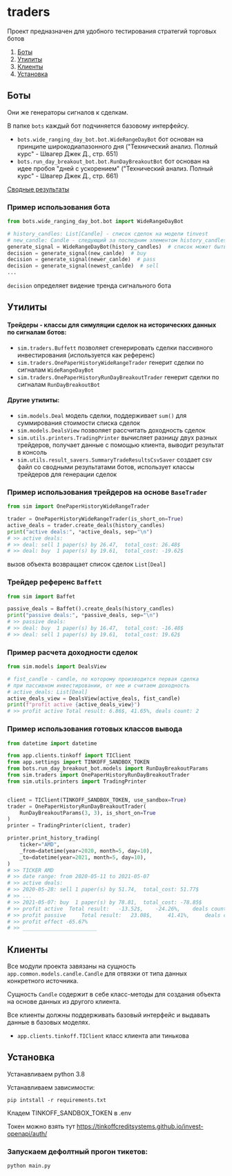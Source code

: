 # traders
Проект предназначен для удобного тестирования стратегий торговых ботов

1. [Боты](#Боты)
2. [Утилиты](#Утилиты)
3. [Клиенты](#Клиенты)
4. [Установка](#Установка)

## Боты
Они же генераторы сигналов к сделкам.

В папке `bots` каждый бот подчиняется базовому интерфейсу.

* `bots.wide_ranging_day_bot.bot.WideRangeDayBot` бот основан на принципе широкодиапазонного дня ("Технический анализ. Полный курс" - Швагер Джек Д., стр. 651)
* `bots.run_day_breakout_bot.bot.RunDayBreakoutBot` бот основан на идее пробоя "дней с ускорением" ("Технический анализ. Полный курс" - Швагер Джек Д., стр. 661)

[Сводные результаты](https://docs.google.com/spreadsheets/d/1wf5TFp-be7NA-CUFTeJP__qhKkk7ryCaWQHjIkndQ4g/edit?usp=sharing)

### Пример использования бота
```python
from bots.wide_ranging_day_bot.bot import WideRangeDayBot

# history_candles: List[Candle] - список сделок на модели tinvest
# new_candle: Candle - следующий за последним элементом history_candles 
generate_signal = WideRangeDayBot(history_candles)  # список может быть пустым
decision = generate_signal(new_canlde)  # buy
decision = generate_signal(newer_canlde)  # pass
decision = generate_signal(newest_canlde)  # sell
...
```
`decision` определяет видение тренда сигнального бота 

## Утилиты
#### Трейдеры - классы для симуляции сделок на исторических данных по сигналам ботов:
* `sim.traders.Buffett` позволяет сгенерировать сделки пассивного инвестирования (используется как референс)
* `sim.traders.OnePaperHistoryWideRangeTrader` генерит сделки по сигналам `WideRangeDayBot` 
* `sim.traders.OnePaperHistoryRunDayBreakoutTrader` генерит сделки по сигналам `RunDayBreakoutBot`
  

#### Другие утилиты:
* `sim.models.Deal` модель сделки, поддерживает `sum()` для суммирования стоимости списка сделок
* `sim.models.DealsView` позволяет рассчитать доходность сделок
* `sim.utils.printers.TradingPrinter` вычисляет разницу двух разных трейдеров, получает данные с помощью клиента, выводит результат в консоль
* `sim.utils.result_savers.SummaryTradeResultsCsvSaver` создает csv файл со сводными результатами ботов, использует классы трейдеров для генерации сделок

### Пример использования трейдеров на основе `BaseTrader`
```python
from sim import OnePaperHistoryWideRangeTrader

trader = OnePaperHistoryWideRangeTrader(is_short_on=True)
active_deals = trader.create_deals(history_candles)
print("active deals:", *active_deals, sep="\n")
# >> active deals:
# >> deal: sell 1 paper(s) by 26.47,  total_cost: 26.48$
# >> deal: buy  1 paper(s) by 19.61,  total_cost: -19.62$
```
вызов объекта возвращает список сделок `List[Deal]`

### Трейдер референс `Baffett`
```python
from sim import Baffet

passive_deals = Baffet().create_deals(history_candles)
print("passive deals:", *passive_deals, sep="\n")
# >> passive deals:
# >> deal: buy  1 paper(s) by 16.47,  total_cost: -16.48$
# >> deal: sell 1 paper(s) by 19.61,  total_cost: 19.62$
```
### Пример расчета доходности сделок
```python
from sim.models import DealsView

# fist_candle - candle, по которому производится первая сделка
# при пассивном инвестировании, от нее и считаем доходность
# active_deals: List[Deal]
active_deals_view = DealsView(active_deals, fist_candle)
print(f"profit active {active_deals_view}")
# >> profit active Total result: 6.86$, 41.65%, deals count: 2
```

### Пример использования готовых классов вывода
```python
from datetime import datetime

from app.clients.tinkoff import TIClient
from app.settings import TINKOFF_SANDBOX_TOKEN
from bots.run_day_breakout_bot.models import RunDayBreakoutParams
from sim.traders import OnePaperHistoryRunDayBreakoutTrader
from sim.utils.printers import TradingPrinter


client = TIClient(TINKOFF_SANDBOX_TOKEN, use_sandbox=True)
trader = OnePaperHistoryRunDayBreakoutTrader(
    RunDayBreakoutParams(3, 3), is_short_on=True
)
printer = TradingPrinter(client, trader)

printer.print_history_trading(
    ticker="AMD",
    _from=datetime(year=2020, month=5, day=10),
    _to=datetime(year=2021, month=5, day=10),
)
# >> TICKER AMD
# >> date range: from 2020-05-11 to 2021-05-07
# >> active deals:
# >> 2020-05-28: sell 1 paper(s) by 51.74,  total_cost: 51.77$
# >> ...
# >> 2021-05-07: buy  1 paper(s) by 78.81,  total_cost: -78.85$
# >> profit active 	Total result: 	-13.52$, 	-24.26%, 	deals count: 10
# >> profit passive 	Total result: 	23.08$, 	41.41%, 	deals count: 2
# >> profit effect -65.67%
# >> ________________________
```

## Клиенты
Все модули проекта завязаны на сущность `app.common.models.candle.Candle` для отвязки от типа данных конкретного источника.

Сущность `Candle` содержит в себе класс-методы для создания объекта на основе данных из другого клиента.

Все клиенты должны поддерживать базовый интерфейс и выдавать данные в базовых моделях.
* `app.clients.tinkoff.TIClient` класс клиента апи тинькова

## Установка
Устанавливаем python 3.8

Устанавливаем зависимости:

```pip intstall -r requirements.txt```

Кладем TINKOFF_SANDBOX_TOKEN в .env

Токен можно взять тут
https://tinkoffcreditsystems.github.io/invest-openapi/auth/

### Запускаем дефолтный прогон тикетов:

```python main.py```
